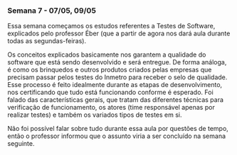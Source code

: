 ### Semana 7 - 07/05, 09/05

Essa semana começamos os estudos referentes a Testes de Software, explicados pelo professor Éber (que a partir de agora nos dará aula durante todas as segundas-feiras).

Os conceitos explicados basicamente nos garantem a qualidade do software que está sendo desenvolvido e será entregue. De forma análoga, é como os brinquedos e outros produtos criados pelas empresas que precisam passar pelos testes do Inmetro para receber o selo de qualidade. Esse processo é feito idealmente durante as etapas de desenvolvimento, nos certificando que tudo está funcionando conforme é esperado. Foi falado das características gerais, que tratam das diferentes técnicas para verificação de funcionamento, os atores (time responsável apenas por realizar testes) e também os variados tipos de testes em si. 

Não foi possível falar sobre tudo durante essa aula por questões de tempo, então o professor informou que o assunto viria a ser concluído na semana seguinte.
